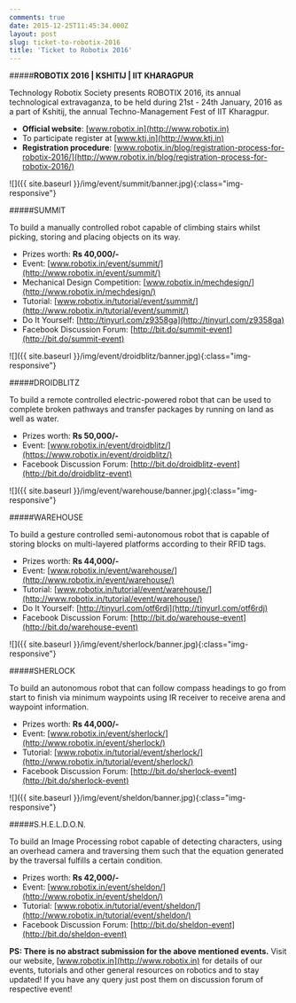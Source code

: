 ```yaml
---
comments: true
date: 2015-12-25T11:45:34.000Z
layout: post
slug: ticket-to-robotix-2016
title: 'Ticket to Robotix 2016'
---
```


#####**ROBOTIX 2016 | KSHITIJ | IIT KHARAGPUR**

Technology Robotix Society presents ROBOTIX 2016, its annual technological extravaganza, to be held during 21st - 24th January, 2016 as a part of Kshitij, the annual Techno-Management Fest of IIT Kharagpur. 

- **Official website**: [www.robotix.in](http://www.robotix.in)
- To participate register at [www.ktj.in](http://www.ktj.in)
- **Registration procedure**: [www.robotix.in/blog/registration-process-for-robotix-2016/](http://www.robotix.in/blog/registration-process-for-robotix-2016/)

![]({{ site.baseurl }}/img/event/summit/banner.jpg){:class="img-responsive"}

#####SUMMIT

To build a manually controlled robot capable of climbing stairs whilst picking, storing and placing objects on its way.

- Prizes worth: **Rs 40,000/-**
- Event: [www.robotix.in/event/summit/](http://www.robotix.in/event/summit/)
- Mechanical Design Competition: [www.robotix.in/mechdesign/](http://www.robotix.in/mechdesign/)
- Tutorial: [www.robotix.in/tutorial/event/summit/](http://www.robotix.in/tutorial/event/summit/)
- Do It Yourself: [http://tinyurl.com/z9358ga](http://tinyurl.com/z9358ga)
- Facebook Discussion Forum: [http://bit.do/summit-event](http://bit.do/summit-event)

![]({{ site.baseurl }}/img/event/droidblitz/banner.jpg){:class="img-responsive"}

#####DROIDBLITZ

To build a remote controlled electric-powered robot that can be used to complete broken pathways and transfer packages by running on land as well as water.

- Prizes worth: **Rs 50,000/-**
- Event: [www.robotix.in/event/droidblitz/](https://www.robotix.in/event/droidblitz/)
- Facebook Discussion Forum: [http://bit.do/droidblitz-event](http://bit.do/droidblitz-event)

![]({{ site.baseurl }}/img/event/warehouse/banner.jpg){:class="img-responsive"}

#####WAREHOUSE

To build a gesture controlled semi-autonomous robot that is capable of storing blocks on multi-layered platforms according to their RFID tags.

- Prizes worth: **Rs 44,000/-**
- Event: [www.robotix.in/event/warehouse/](http://www.robotix.in/event/warehouse/)
- Tutorial: [www.robotix.in/tutorial/event/warehouse/](http://www.robotix.in/tutorial/event/warehouse/)
- Do It Yourself: [http://tinyurl.com/otf6rdj](http://tinyurl.com/otf6rdj)
- Facebook Discussion Forum: [http://bit.do/warehouse-event](http://bit.do/warehouse-event)

![]({{ site.baseurl }}/img/event/sherlock/banner.jpg){:class="img-responsive"}

#####SHERLOCK

To build an autonomous robot that can follow compass headings to go from start to finish via minimum waypoints using IR receiver to receive arena and waypoint information.

- Prizes worth: **Rs 44,000/-** 
- Event: [www.robotix.in/event/sherlock/](http://www.robotix.in/event/sherlock/)
- Tutorial: [www.robotix.in/tutorial/event/sherlock/](http://www.robotix.in/tutorial/event/sherlock/)
- Facebook Discussion Forum:  [http://bit.do/sherlock-event](http://bit.do/sherlock-event)

![]({{ site.baseurl }}/img/event/sheldon/banner.jpg){:class="img-responsive"}

#####S.H.E.L.D.O.N.

To build an Image Processing robot capable of detecting characters, using an overhead camera and traversing them such that the equation generated by the traversal fulfills a certain condition.

- Prizes worth: **Rs 42,000/-**
- Event: [www.robotix.in/event/sheldon/](http://www.robotix.in/event/sheldon/)
- Tutorial: [www.robotix.in/tutorial/event/sheldon/](http://www.robotix.in/tutorial/event/sheldon/)
- Facebook Discussion Forum:  [http://bit.do/sheldon-event](http://bit.do/sheldon-event)

**PS: There is no abstract submission for the above mentioned events.**
Visit our website, [www.robotix.in](http://www.robotix.in) for details of our events, tutorials and other general resources on robotics and to stay updated! If you have any query just post them on discussion forum of respective event!
